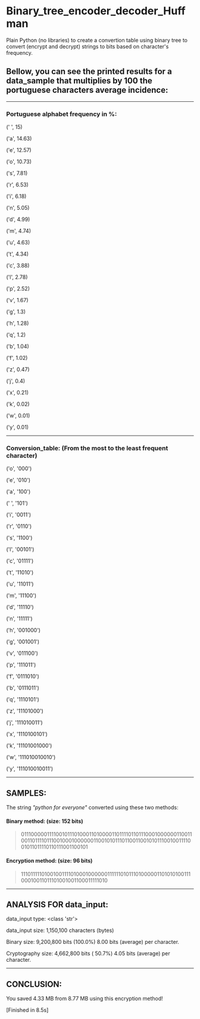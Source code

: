 # Binary_tree_encoder_decoder_Huffman
Plain Python (no libraries) to create a convertion table using binary tree to convert (encrypt and decrypt) strings to bits based on character's frequency.

## Bellow, you can see the printed results for a data_sample that multiplies by 100 the portuguese characters average incidence:

____________________________________________________________________________________________________
### Portuguese alphabet frequency in %:
 
 (' ', 15) 
 
 ('a', 14.63) 
 
 ('e', 12.57) 
 
 ('o', 10.73) 
 
 ('s', 7.81) 
 
 ('r', 6.53) 
 
 ('i', 6.18) 
 
 ('n', 5.05) 
 
 ('d', 4.99) 
 
 ('m', 4.74) 
 
 ('u', 4.63) 
 
 ('t', 4.34) 
 
 ('c', 3.88) 
 
 ('l', 2.78) 
 
 ('p', 2.52) 
 
 ('v', 1.67) 
 
 ('g', 1.3) 
 
 ('h', 1.28) 
 
 ('q', 1.2) 
 
 ('b', 1.04) 
 
 ('f', 1.02) 
 
 ('z', 0.47) 
 
 ('j', 0.4) 
 
 ('x', 0.21) 
 
 ('k', 0.02) 
 
 ('w', 0.01) 
 
 ('y', 0.01)

____________________________________________________________________________________________________
### Conversion_table: (From the most to the least frequent character)

('o', '000')

('e', '010')

('a', '100')

(' ', '101')

('i', '0011')

('r', '0110')

('s', '1100')

('l', '00101')

('c', '01111')

('t', '11010')

('u', '11011')

('m', '11100')

('d', '11110')

('n', '11111')

('h', '001000')

('g', '001001')

('v', '011100')

('p', '111011')

('f', '0111010')

('b', '0111011')

('q', '1110101')

('z', '11101000')

('j', '111010011')

('x', '1110100101')

('k', '11101001000')

('w', '111010010010')

('y', '111010010011')
____________________________________________________________________________________________________ 
## SAMPLES:

The string *"python for everyone"* converted using these two methods:

#### Binary method: (size: 152 bits)
> 01110000011110010111010001101000011011110110111000100000011001100110111101110010001000000110010101110110011001010111001001111001011011110110111001100101

#### Encryption method: (size: 96 bits)
> 111011111010010011110100010000001111110101110100000110101010011100010011011101001001100011111010
____________________________________________________________________________________________________ 
## ANALYSIS FOR data_input:

data_input type:   <class 'str'>

data_input size:   1,150,100 characters (bytes)

Binary size:       9,200,800 bits (100.0%)	8.00 bits (average) per character.

Cryptography size: 4,662,800 bits ( 50.7%)	4.05 bits (average) per character.

____________________________________________________________________________________________________ 
## CONCLUSION:

You saved 4.33 MB from 8.77 MB using this encryption method!

[Finished in 8.5s]
